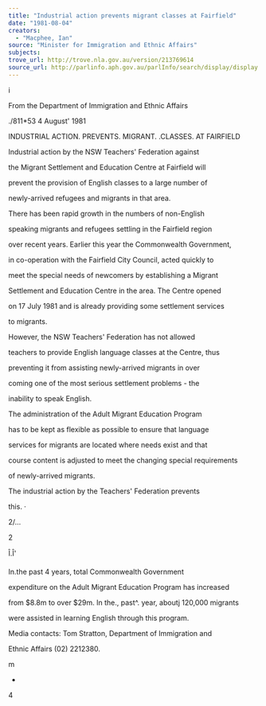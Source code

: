 ```yaml
---
title: "Industrial action prevents migrant classes at Fairfield"
date: "1981-08-04"
creators:
  - "Macphee, Ian"
source: "Minister for Immigration and Ethnic Affairs"
subjects:
trove_url: http://trove.nla.gov.au/version/213769614
source_url: http://parlinfo.aph.gov.au/parlInfo/search/display/display.w3p;query=Id%3A%22media/pressrel/HPR08009950%22
---
```


 i

 From the Department of Immigration  and Ethnic Affairs

 ./811*53 4 August' 1981

 INDUSTRIAL ACTION. PREVENTS. MIGRANT. .CLASSES. AT FAIRFIELD

 Industrial action by the NSW Teachers' Federation against 

 the Migrant Settlement and Education Centre at Fairfield will 

 prevent the provision of English classes to a large number of 

 newly-arrived refugees and migrants in that area.

 There has been rapid growth in the numbers of non-English 

 speaking migrants and refugees settling in the Fairfield region 

 over recent years. Earlier this year the Commonwealth Government, 

 in co-operation with the Fairfield City Council,  acted quickly to 

 meet the special needs of newcomers by establishing a Migrant 

 Settlement and Education Centre in the area. The Centre opened 

 on 17 July 1981 and is already providing some settlement services 

 to migrants.

 However,  the NSW Teachers' Federation has not allowed 

 teachers to provide English language classes at the Centre,  thus 

 preventing it from assisting newly-arrived migrants in over­

 coming one of the most serious settlement problems - the 

 inability to speak English.

 The administration of the Adult Migrant Education Program 

 has to be kept as flexible as possible to ensure that language 

 services for migrants are located where needs exist and that 

 course content is adjusted to meet the changing special requirements 

 of newly-arrived migrants.

 The industrial action by the Teachers' Federation prevents 

 this.  ·

 2/...

 2

 Î.Î'

 In.the past 4 years,  total Commonwealth Government 

 expenditure on the Adult Migrant Education Program has increased 

 from $8.8m to over $29m. In the., past^. year,  aboutj 120,000 migrants 

 were assisted in learning English through this program.

 Media contacts:  Tom Stratton,  Department of Immigration and

 Ethnic Affairs (02) 2212380.

 m

 *

 4

